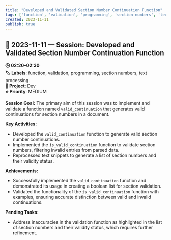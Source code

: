 ```yaml
---
title: "Developed and Validated Section Number Continuation Function"
tags: ['function', 'validation', 'programming', 'section numbers', 'text processing']
created: 2023-11-11
publish: true
---
```


## 📅 2023-11-11 — Session: Developed and Validated Section Number Continuation Function

**🕒 02:20–02:30**  
**🏷️ Labels**: function, validation, programming, section numbers, text processing  
**📂 Project**: Dev  
**⭐ Priority**: MEDIUM  


**Session Goal:**
The primary aim of this session was to implement and validate a function named `valid_continuation` that generates valid continuations for section numbers in a document.

**Key Activities:**
- Developed the `valid_continuation` function to generate valid section number continuations.
- Implemented the `is_valid_continuation` function to validate section numbers, filtering invalid entries from parsed data.
- Reprocessed text snippets to generate a list of section numbers and their validity status.

**Achievements:**
- Successfully implemented the `valid_continuation` function and demonstrated its usage in creating a boolean list for section validation.
- Validated the functionality of the `is_valid_continuation` function with examples, ensuring accurate distinction between valid and invalid continuations.

**Pending Tasks:**
- Address inaccuracies in the validation function as highlighted in the list of section numbers and their validity status, which requires further refinement.
